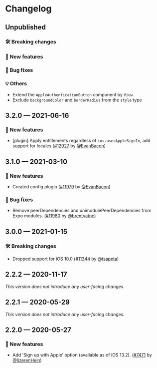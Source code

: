 # Changelog

## Unpublished

### 🛠 Breaking changes

### 🎉 New features

### 🐛 Bug fixes

### 💡 Others

- Extend the `AppleAuthenticationButton` component by `View`
- Exclude `backgroundColor` and `borderRadius` from the `style` type

## 3.2.0 — 2021-06-16

### 🎉 New features

- [plugin] Apply entitlements regardless of `ios.usesAppleSignIn`, add support for locales ([#12927](https://github.com/expo/expo/pull/12927) by [@EvanBacon](https://github.com/EvanBacon))

## 3.1.0 — 2021-03-10

### 🎉 New features

- Created config plugin ([#11979](https://github.com/expo/expo/pull/11979) by [@EvanBacon](https://github.com/EvanBacon))

### 🐛 Bug fixes

- Remove peerDependencies and unimodulePeerDependencies from Expo modules. ([#11980](https://github.com/expo/expo/pull/11980) by [@brentvatne](https://github.com/brentvatne))

## 3.0.0 — 2021-01-15

### 🛠 Breaking changes

- Dropped support for iOS 10.0 ([#11344](https://github.com/expo/expo/pull/11344) by [@tsapeta](https://github.com/tsapeta))

## 2.2.2 — 2020-11-17

_This version does not introduce any user-facing changes._

## 2.2.1 — 2020-05-29

_This version does not introduce any user-facing changes._

## 2.2.0 — 2020-05-27

### 🎉 New features

- Add 'Sign up with Apple' option (available as of iOS 13.2). ([#7471](https://github.com/expo/expo/pull/7471) by [@IjzerenHein](https://github.com/IjzerenHein))
